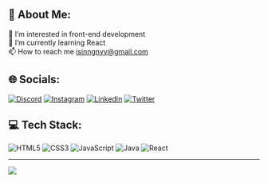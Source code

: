 ## 💫 About Me:
👀 I’m interested in front-end development<br>🌱 I’m currently learning React<br>📫 How to reach me isinngnyy@gmail.com


## 🌐 Socials:
[![Discord](https://img.shields.io/badge/Discord-%237289DA.svg?logo=discord&logoColor=white)](https://discord.gg/Işınnur#1566) [![Instagram](https://img.shields.io/badge/Instagram-%23E4405F.svg?logo=Instagram&logoColor=white)](https://instagram.com/isinnurgunay) [![LinkedIn](https://img.shields.io/badge/LinkedIn-%230077B5.svg?logo=linkedin&logoColor=white)](https://linkedin.com/in/işınnur-günay-b2b7a9235) [![Twitter](https://img.shields.io/badge/Twitter-%231DA1F2.svg?logo=Twitter&logoColor=white)](https://twitter.com/isinnurg) 

## 💻 Tech Stack:
![HTML5](https://img.shields.io/badge/html5-%23E34F26.svg?style=plastic&logo=html5&logoColor=white) ![CSS3](https://img.shields.io/badge/css3-%231572B6.svg?style=plastic&logo=css3&logoColor=white) ![JavaScript](https://img.shields.io/badge/javascript-%23323330.svg?style=plastic&logo=javascript&logoColor=%23F7DF1E)  ![Java](https://img.shields.io/badge/java-%23ED8B00.svg?style=plastic&logo=java&logoColor=white) ![React](https://img.shields.io/badge/react-%2320232a.svg?style=plastic&logo=react&logoColor=%2361DAFB)



---
[![](https://visitcount.itsvg.in/api?id=isinnur&icon=2&color=12)](https://visitcount.itsvg.in)

<!-- Proudly created with GPRM ( https://gprm.itsvg.in ) -->
